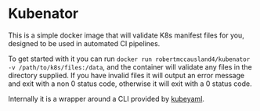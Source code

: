 # Kubenator

This is a simple docker image that will validate K8s manifest files for you, designed to be used in automated CI pipelines.

To get started with it you can run `docker run robertmccausland4/kubenator -v /path/to/k8s/files:/data`, and the container will validate any files in the directory supplied. If you have invalid files it will output an error message and exit with a non 0 status code, otherwise it will exit with a 0 status code.

Internally it is a wrapper around a CLI provided by [kubeyaml](https://github.com/chuckha/kubeyaml).